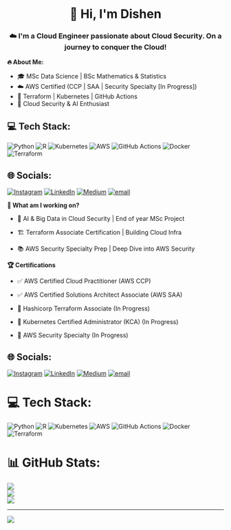<h1 align="center"> 👋 Hi, I'm Dishen </h1>
<h3 align="center"> ☁️ I'm a Cloud Engineer passionate about Cloud Security. On a journey to conquer the Cloud! </h2>

**🔥 About Me:**
- 🎓 MSc Data Science | BSc Mathematics & Statistics
- ☁️ AWS Certified (CCP | SAA | Security Specialty [In Progress])
- 🔧 Terraform | Kubernetes | GitHub Actions
- 🔐 Cloud Security & AI Enthusiast

## 💻 Tech Stack:
![Python](https://img.shields.io/badge/python-3670A0?style=for-the-badge&logo=python&logoColor=ffdd54) ![R](https://img.shields.io/badge/r-%23276DC3.svg?style=for-the-badge&logo=r&logoColor=white) ![Kubernetes](https://img.shields.io/badge/kubernetes-%23326ce5.svg?style=for-the-badge&logo=kubernetes&logoColor=white) ![AWS](https://img.shields.io/badge/AWS-%23FF9900.svg?style=for-the-badge&logo=amazon-aws&logoColor=white) ![GitHub Actions](https://img.shields.io/badge/github%20actions-%232671E5.svg?style=for-the-badge&logo=githubactions&logoColor=white) ![Docker](https://img.shields.io/badge/docker-%230db7ed.svg?style=for-the-badge&logo=docker&logoColor=white) ![Terraform](https://img.shields.io/badge/terraform-%235835CC.svg?style=for-the-badge&logo=terraform&logoColor=white)

## 🌐 Socials:
[![Instagram](https://img.shields.io/badge/Instagram-%23E4405F.svg?logo=Instagram&logoColor=white)](https://instagram.com/cloudsecdee_) [![LinkedIn](https://img.shields.io/badge/LinkedIn-%230077B5.svg?logo=linkedin&logoColor=white)](https://linkedin.com/in/19dishen) [![Medium](https://img.shields.io/badge/Medium-12100E?logo=medium&logoColor=white)](https://medium.com/@@19dishen) [![email](https://img.shields.io/badge/Email-D14836?logo=gmail&logoColor=white)](mailto:cloudsecdee@gmail.com) 

**📌 What am I working on?**

- 🧠 AI & Big Data in Cloud Security | End of year MSc Project

- 🏗 Terraform Associate Certification | Building Cloud Infra

- 📚 AWS Security Specialty Prep | Deep Dive into AWS Security


**🏆 Certifications**

- ✅ AWS Certified Cloud Practitioner (AWS CCP)

- ✅ AWS Certified Solutions Architect Associate (AWS SAA)

- 🔄 Hashicorp Terraform Associate (In Progress)

- 🔄 Kubernetes Certified Administrator (KCA) (In Progress)

- 🔄 AWS Security Specialty (In Progress)


## 🌐 Socials:
[![Instagram](https://img.shields.io/badge/Instagram-%23E4405F.svg?logo=Instagram&logoColor=white)](https://instagram.com/cloudsecdee) [![LinkedIn](https://img.shields.io/badge/LinkedIn-%230077B5.svg?logo=linkedin&logoColor=white)](https://linkedin.com/in/19dishen) [![Medium](https://img.shields.io/badge/Medium-12100E?logo=medium&logoColor=white)](https://medium.com/@@19dishen) [![email](https://img.shields.io/badge/Email-D14836?logo=gmail&logoColor=white)](mailto:cloudsecdee@gmail.com) 

# 💻 Tech Stack:
![Python](https://img.shields.io/badge/python-3670A0?style=for-the-badge&logo=python&logoColor=ffdd54) ![R](https://img.shields.io/badge/r-%23276DC3.svg?style=for-the-badge&logo=r&logoColor=white) ![Kubernetes](https://img.shields.io/badge/kubernetes-%23326ce5.svg?style=for-the-badge&logo=kubernetes&logoColor=white) ![AWS](https://img.shields.io/badge/AWS-%23FF9900.svg?style=for-the-badge&logo=amazon-aws&logoColor=white) ![GitHub Actions](https://img.shields.io/badge/github%20actions-%232671E5.svg?style=for-the-badge&logo=githubactions&logoColor=white) ![Docker](https://img.shields.io/badge/docker-%230db7ed.svg?style=for-the-badge&logo=docker&logoColor=white) ![Terraform](https://img.shields.io/badge/terraform-%235835CC.svg?style=for-the-badge&logo=terraform&logoColor=white)
# 📊 GitHub Stats:
![](https://github-readme-stats.vercel.app/api?username=19-Dee&theme=blue-green&hide_border=false&include_all_commits=false&count_private=false)<br/>
![](https://github-readme-streak-stats.herokuapp.com/?user=19-Dee&theme=blue-green&hide_border=false)<br/>
![](https://github-readme-stats.vercel.app/api/top-langs/?username=19-Dee&theme=blue-green&hide_border=false&include_all_commits=false&count_private=false&layout=compact)

---
[![](https://visitcount.itsvg.in/api?id=19-Dee&icon=0&color=0)](https://visitcount.itsvg.in)

<!-- Proudly created with GPRM ( https://gprm.itsvg.in ) -->


<!-- Proudly created with GPRM ( https://gprm.itsvg.in ) -->

<!--
**19-Dee/19-Dee** is a ✨ _special_ ✨ repository because its `README.md` (this file) appears on your GitHub profile.

Here are some ideas to get you started:

- 🔭 I’m currently working on ...
- 🌱 I’m currently learning ...
- 👯 I’m looking to collaborate on ...
- 🤔 I’m looking for help with ...
- 💬 Ask me about ...
- 📫 How to reach me: ...
- 😄 Pronouns: ...
- ⚡ Fun fact: ...
-->
